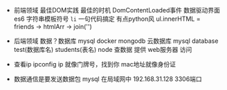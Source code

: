 - 前端领域 最佳DOM实践
  最佳的时机 DomContentLoaded事件
  数据驱动界面
  es6 字符串模板符号 `li`
  一句代码搞定 有点python风
  ul.innerHTML = friends -> htmlArr -> join('')
- 后端领域 
  数据？数据库 mysql  docker mongodb  云数据库 
  mysql database test(数据库名)  students(表名)
  node 查数据
  提供 web服务器 访问
- 查看ip ipconfig
  ip 就像门牌号，找到你
  mac地址就像身份证

- 数据通信是要发送数据包
  mysql 在局域网中
  192.168.31.128   3306端口